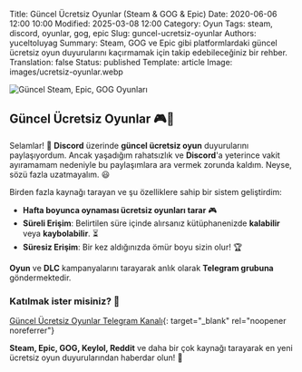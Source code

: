 Title: Güncel Ücretsiz Oyunlar (Steam & GOG & Epic)
Date: 2020-06-06 12:00 10:00
Modified: 2025-03-08 12:00
Category: Oyun
Tags: steam, discord, oyunlar, gog, epic
Slug: guncel-ucretsiz-oyunlar
Authors: yuceltoluyag
Summary: Steam, GOG ve Epic gibi platformlardaki güncel ücretsiz oyun duyurularını kaçırmamak için takip edebileceğiniz bir rehber.
Translation: false
Status: published
Template: article
Image: images/ucretsiz-oyunlar.webp


![Güncel Steam, Epic, GOG Oyunları](/images/ucretsiz-oyunlar.webp)

## Güncel Ücretsiz Oyunlar 🎮🚀

Selamlar! 🎉 **Discord** üzerinde **güncel ücretsiz oyun** duyurularını paylaşıyordum. Ancak yaşadığım rahatsızlık ve **Discord**'a yeterince vakit ayıramamam nedeniyle bu paylaşımlara ara vermek zorunda kaldım. Neyse, sözü fazla uzatmayalım. 😃

Birden fazla kaynağı tarayan ve şu özelliklere sahip bir sistem geliştirdim:

- **Hafta boyunca oynaması ücretsiz oyunları tarar** 🎮
- **Süreli Erişim**: Belirtilen süre içinde alırsanız kütüphanenizde **kalabilir** veya **kaybolabilir**. ⏳
- **Süresiz Erişim**: Bir kez aldığınızda ömür boyu sizin olur! 🏆

**Oyun** ve **DLC** kampanyalarını tarayarak anlık olarak **Telegram grubuna** göndermektedir.

### Katılmak ister misiniz? 🤩
[Güncel Ücretsiz Oyunlar Telegram Kanalı](https://discord.gg/da3Su8s "https://discord.gg/da3Su8s"){: target="_blank" rel="noopener noreferrer"}

**Steam, Epic, GOG, Keylol, Reddit** ve daha bir çok kaynağı tarayarak en yeni ücretsiz oyun duyurularından haberdar olun! 🚀